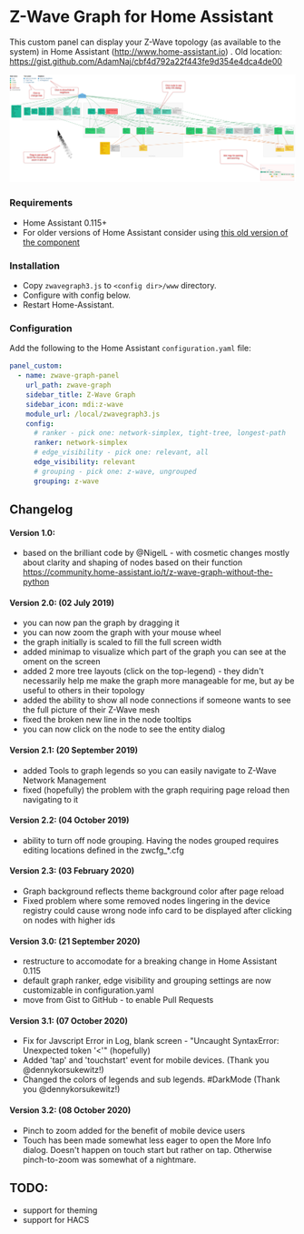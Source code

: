 # Z-Wave Graph for Home Assistant

This custom panel can display your Z-Wave topology (as available to the system) in Home Assistant (http://www.home-assistant.io) .
Old location: https://gist.github.com/AdamNaj/cbf4d792a22f443fe9d354e4dca4de00


![Sample screenshot](screenshot.png?raw=true "Sample screenshot")

### Requirements
- Home Assistant 0.115+
- For older versions of Home Assistant consider using [this old version of the component](https://gist.github.com/AdamNaj/cbf4d792a22f443fe9d354e4dca4de00)

### Installation

- Copy `zwavegraph3.js`  to `<config dir>/www` directory.
- Configure with config below.
- Restart Home-Assistant.

### Configuration
Add the following to the Home Assistant `configuration.yaml` file:

```yaml
panel_custom:
  - name: zwave-graph-panel
    url_path: zwave-graph
    sidebar_title: Z-Wave Graph
    sidebar_icon: mdi:z-wave
    module_url: /local/zwavegraph3.js
    config:
      # ranker - pick one: network-simplex, tight-tree, longest-path
      ranker: network-simplex
      # edge_visibility - pick one: relevant, all
      edge_visibility: relevant
      # grouping - pick one: z-wave, ungrouped
      grouping: z-wave
```

## Changelog

#### Version 1.0:
- based on the brilliant code by @NigelL - with cosmetic changes mostly about clarity and shaping of nodes based on their function
  https://community.home-assistant.io/t/z-wave-graph-without-the-python
#### Version 2.0: (02 July 2019)
- you can now pan the graph by dragging it
- you can now zoom the graph with your mouse wheel
- the graph initially is scaled to fill the full screen width
- added minimap to visualize which part of the graph you can see at the oment on the screen
- added 2 more tree layouts (click on the top-legend) - they didn't necessarily help me make the graph more manageable for me, but ay be useful to others in their topology
- added the ability to show all node connections if someone wants to see the full picture of their Z-Wave mesh
- fixed the broken new line in the node tooltips
- you can now click on the node to see the entity dialog
#### Version 2.1: (20 September 2019)
- added Tools to graph legends so you can easily navigate to Z-Wave Network Management
- fixed (hopefully) the problem with the graph requiring page reload then navigating to it
#### Version 2.2: (04 October 2019)
- ability to turn off node grouping. Having the nodes grouped requires editing locations defined in the zwcfg_*.cfg
#### Version 2.3: (03 February 2020)
- Graph background reflects theme background color after page reload
- Fixed problem where some removed nodes lingering in the device registry could cause wrong node info card to be displayed after clicking on nodes with higher ids
#### Version 3.0: (21 September 2020)
- restructure to accomodate for a breaking change in Home Assistant 0.115
- default graph ranker, edge visibility and grouping settings are now customizable in configuration.yaml
- move from Gist to GitHub - to enable Pull Requests
#### Version 3.1: (07 October 2020)
- Fix for Javscript Error in Log, blank screen - "Uncaught SyntaxError: Unexpected token '<'" (hopefully)
- Added 'tap' and 'touchstart' event for mobile devices. (Thank you @dennykorsukewitz!)
- Changed the colors of legends and sub legends. #DarkMode (Thank you @dennykorsukewitz!)
#### Version 3.2: (08 October 2020)
- Pinch to zoom added for the benefit of mobile device users
- Touch has been made somewhat less eager to open the More Info dialog. Doesn't happen on touch start but rather on tap. Otherwise pinch-to-zoom was somewhat of a nightmare.

## TODO:
- support for theming
- support for HACS